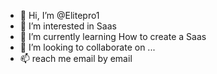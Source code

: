 - 👋 Hi, I’m @Elitepro1
- 👀 I’m interested in Saas
- 🌱 I’m currently learning How to create a Saas
- 💞️ I’m looking to collaborate on ...
- 📫  reach me email by email

<!---
Elitepro1/Elitepro1 is a ✨ special ✨ repository because its `README.md` (this file) appears on your GitHub profile.
You can click the Preview link to take a look at your changes.
--->
